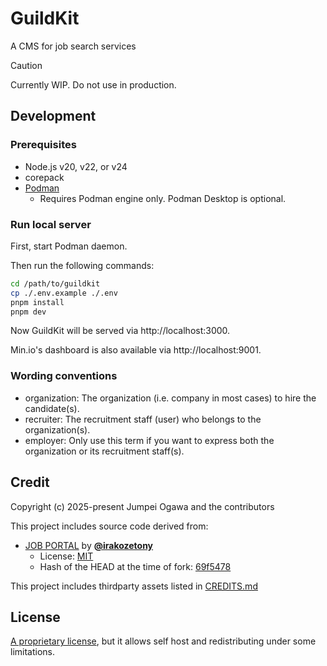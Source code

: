 # GuildKit

A CMS for job search services

> [!CAUTION]
> Currently WIP. Do not use in production.

## Development

### Prerequisites

- Node.js v20, v22, or v24
- corepack
- [Podman](https://podman.io)
  - Requires Podman engine only. Podman Desktop is optional.

### Run local server

First, start Podman daemon.

Then run the following commands:

```sh
cd /path/to/guildkit
cp ./.env.example ./.env
pnpm install
pnpm dev
```

Now GuildKit will be served via http://localhost:3000.

Min.io's dashboard is also available via http://localhost:9001.

### Wording conventions

- organization: The organization (i.e. company in most cases) to hire the candidate(s).
- recruiter: The recruitment staff (user) who belongs to the organization(s).
- employer: Only use this term if you want to express both the organization or its recruitment staff(s).

## Credit

Copyright (c) 2025-present Jumpei Ogawa and the contributors

This project includes source code derived from:

- [JOB PORTAL](https://github.com/irakozetony/jobportal) by [**@irakozetony**](https://github.com/irakozetony)
  - License: [MIT](https://github.com/irakozetony/jobportal/blob/69f5478cb18c97e5a703dfc2235e2b9c900f40c0/LICENSE)
  - Hash of the HEAD at the time of fork: [69f5478](https://github.com/irakozetony/jobportal/commit/69f5478cb18c97e5a703dfc2235e2b9c900f40c0)

This project includes thirdparty assets listed in [CREDITS.md](./static/vendor/CREDITS.md)

## License

[A proprietary license](./LICENSE.md), but it allows self host and redistributing under some limitations.
